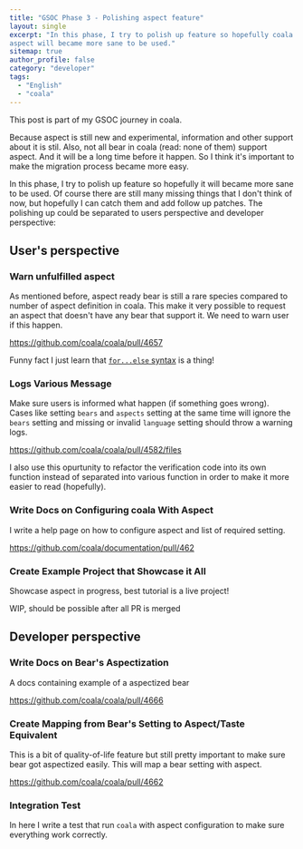 ```yaml
---
title: "GSOC Phase 3 - Polishing aspect feature"
layout: single
excerpt: "In this phase, I try to polish up feature so hopefully coala's
aspect will became more sane to be used."
sitemap: true
author_profile: false
category: "developer"
tags:
  - "English"
  - "coala"
---
```


This post is part of my GSOC journey in coala.

Because aspect is still new and experimental, information and other support
about it is stil. Also, not all bear in coala (read: none of them) support
aspect. And it will be a long time before it happen. So I think it's important
to make the migration process became more easy.

In this phase, I try to polish up feature so hopefully it will became more
sane to be used. Of course there are still many missing things that I don't
think of now, but hopefully I can catch them and add follow up patches. The
polishing up could be separated to users perspective and developer perspective:

## User's perspective

### Warn unfulfilled aspect

As mentioned before, aspect ready bear is still a rare species compared to
number of aspect definition in coala. This make it very possible to request an
aspect that doesn't have any bear that support it. We need to warn user if this
happen.

<https://github.com/coala/coala/pull/4657>

Funny fact I just learn that [`for...else` syntax](http://book.pythontips.com/en/latest/for_-_else.html)
is a thing!

### Logs Various Message

Make sure users is informed what happen (if something goes wrong). Cases like
setting `bears` and `aspects` setting at the same time will ignore the `bears`
setting and missing or invalid `language` setting should throw a warning logs.

<https://github.com/coala/coala/pull/4582/files>

I also use this opurtunity to refactor the verification code into its own
function instead of separated into various function in order to make it more
easier to read (hopefully).

### Write Docs on Configuring coala With Aspect

I write a help page on how to configure aspect and list of required setting.

<https://github.com/coala/documentation/pull/462>

### Create Example Project that Showcase it All

Showcase aspect in progress, best tutorial is a live project!

WIP, should be possible after all PR is merged

## Developer perspective

### Write Docs on Bear's Aspectization

A docs containing example of a aspectized bear

<https://github.com/coala/coala/pull/4666>

### Create Mapping from Bear's Setting to Aspect/Taste Equivalent

This is a bit of quality-of-life feature but still pretty important to make
sure bear got aspectized easily. This will map a bear setting with aspect.

<https://github.com/coala/coala/pull/4662>

### Integration Test

In here I write a test that run `coala` with aspect configuration to make sure
everything work correctly.
